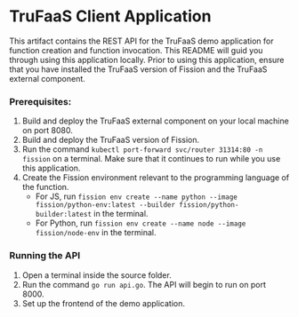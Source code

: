 # TruFaaS Client Application

This artifact contains the REST API for the TruFaaS demo application for function creation and function invocation.
This README will guid you through using this application locally.
Prior to using this application, ensure that you have installed the TruFaaS version of Fission 
and the TruFaaS external component.

### Prerequisites:
1. Build and deploy the TruFaaS external component on your local machine on port 8080.
2. Build and deploy the TruFaaS version of Fission.
3. Run the command ```kubectl port-forward svc/router 31314:80 -n fission``` on a terminal. Make sure that it continues to run while you use this application.
4. Create the Fission environment relevant to the programming language of the function.
   - For JS, run ```fission env create --name python --image fission/python-env:latest --builder fission/python-builder:latest``` in the terminal.
   - For Python, run ```fission env create --name node --image fission/node-env``` in the terminal.

### Running the API
1. Open a terminal inside the source folder.
2. Run the command ```go run api.go```. The API will begin to run on port 8000. 
3. Set up the frontend of the demo application.
